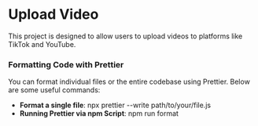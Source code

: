 # Upload Video

This project is designed to allow users to upload videos to platforms like TikTok and YouTube.

### Formatting Code with Prettier

You can format individual files or the entire codebase using Prettier. Below are some useful commands:

- **Format a single file**: npx prettier --write path/to/your/file.js
- **Running Prettier via npm Script**: npm run format
